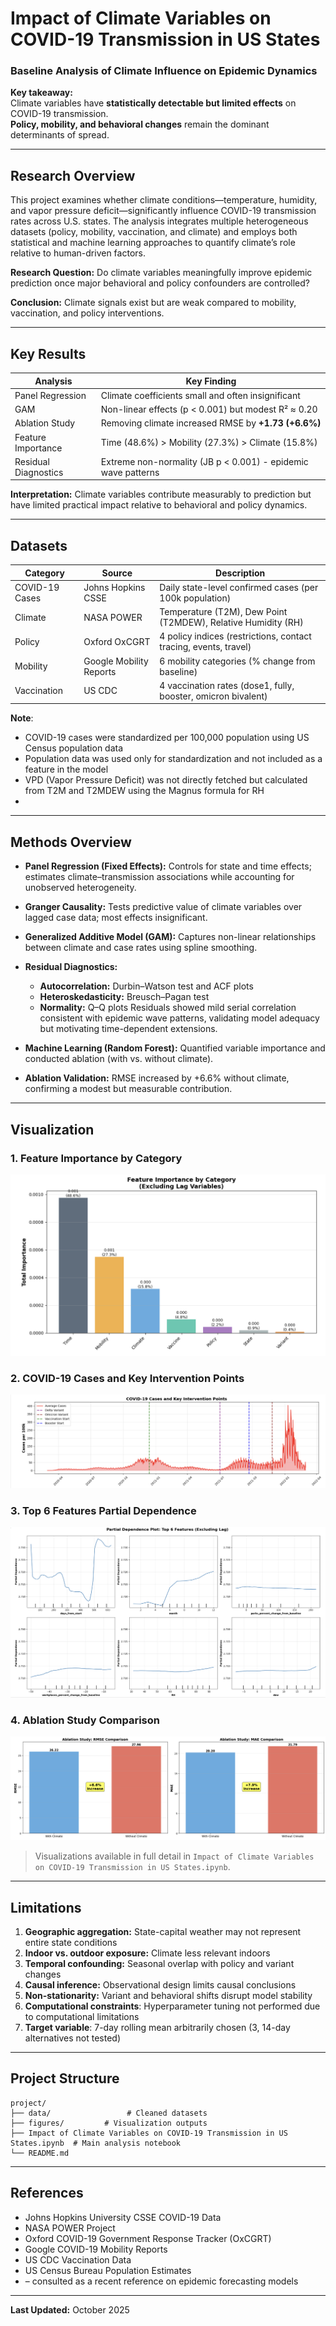 
# Impact of Climate Variables on COVID-19 Transmission in US States  
### Baseline Analysis of Climate Influence on Epidemic Dynamics

**Key takeaway:**  
Climate variables have **statistically detectable but limited effects** on COVID-19 transmission.  
**Policy, mobility, and behavioral changes** remain the dominant determinants of spread.

---

## Research Overview

This project examines whether climate conditions—temperature, humidity, and vapor pressure deficit—significantly influence COVID-19 transmission rates across U.S. states.
The analysis integrates multiple heterogeneous datasets (policy, mobility, vaccination, and climate) and employs both statistical and machine learning approaches to quantify climate’s role relative to human-driven factors.

**Research Question:**
Do climate variables meaningfully improve epidemic prediction once major behavioral and policy confounders are controlled?

**Conclusion:**
Climate signals exist but are weak compared to mobility, vaccination, and policy interventions.

---

## Key Results

| Analysis           | Key Finding                                          |
| ------------------ | ---------------------------------------------------- |
| Panel Regression   | Climate coefficients small and often insignificant   |
| GAM                | Non-linear effects (p < 0.001) but modest R² ≈ 0.20  |
| Ablation Study     | Removing climate increased RMSE by **+1.73 (+6.6%)** |
| Feature Importance | Time (48.6%) > Mobility (27.3%) > Climate (15.8%)    |
| Residual Diagnostics | Extreme non-normality (JB p < 0.001) - epidemic wave patterns |

**Interpretation:**
Climate variables contribute measurably to prediction but have limited practical impact relative to behavioral and policy dynamics.

---

## Datasets

| Category | Source | Description |
|----------|--------|-------------|
| COVID-19 Cases | Johns Hopkins CSSE | Daily state-level confirmed cases (per 100k population) |
| Climate | NASA POWER | Temperature (T2M), Dew Point (T2MDEW), Relative Humidity (RH) |
| Policy | Oxford OxCGRT | 4 policy indices (restrictions, contact tracing, events, travel) |
| Mobility | Google Mobility Reports | 6 mobility categories (% change from baseline) |
| Vaccination | US CDC | 4 vaccination rates (dose1, fully, booster, omicron bivalent) |

**Note**: 
- COVID-19 cases were standardized per 100,000 population using US Census population data
- Population data was used only for standardization and not included as a feature in the model
- VPD (Vapor Pressure Deficit) was not directly fetched but calculated from T2M and T2MDEW using the Magnus formula for RH
- 
---

## Methods Overview

* **Panel Regression (Fixed Effects):**
  Controls for state and time effects; estimates climate–transmission associations while accounting for unobserved heterogeneity.
* **Granger Causality:**
  Tests predictive value of climate variables over lagged case data; most effects insignificant.
* **Generalized Additive Model (GAM):**
  Captures non-linear relationships between climate and case rates using spline smoothing.
* **Residual Diagnostics:**

  * **Autocorrelation:** Durbin–Watson test and ACF plots
  * **Heteroskedasticity:** Breusch–Pagan test
  * **Normality:** Q–Q plots
    Residuals showed mild serial correlation consistent with epidemic wave patterns, validating model adequacy but motivating time-dependent extensions.
* **Machine Learning (Random Forest):**
  Quantified variable importance and conducted ablation (with vs. without climate).
* **Ablation Validation:**
  RMSE increased by +6.6% without climate, confirming a modest but measurable contribution.

---

## Visualization

### 1. Feature Importance by Category
![Feature Importance by Category](figures/Feature%20Importance%20by%20Category.png)

### 2. COVID-19 Cases and Key Intervention Points
![COVID-19 Cases and Key Intervention Points](figures/COVID-19%20Cases%20and%20Key%20Intervention%20Points.png)

### 3. Top 6 Features Partial Dependence
![Top 6 Features PDP](figures/Top%206%20Features%20PDP.png)

### 4. Ablation Study Comparison
![Ablation Study Comparison](figures/Ablation%20Study%20Comparison.png)


> Visualizations available in full detail in `Impact of Climate Variables on COVID-19 Transmission in US States.ipynb`.



---

## Limitations

1. **Geographic aggregation:** State-capital weather may not represent entire state conditions
2. **Indoor vs. outdoor exposure:** Climate less relevant indoors
3. **Temporal confounding:** Seasonal overlap with policy and variant changes
4. **Causal inference:** Observational design limits causal conclusions
5. **Non-stationarity:** Variant and behavioral shifts disrupt model stability
6. **Computational constraints**: Hyperparameter tuning not performed due to computational limitations
7. **Target variable**: 7-day rolling mean arbitrarily chosen (3, 14-day alternatives not tested)

---

## Project Structure

```
project/
├── data/                 # Cleaned datasets
├── figures/         # Visualization outputs
├── Impact of Climate Variables on COVID-19 Transmission in US States.ipynb  # Main analysis notebook
└── README.md
```

---

## References

* Johns Hopkins University CSSE COVID-19 Data
* NASA POWER Project
* Oxford COVID-19 Government Response Tracker (OxCGRT)
* Google COVID-19 Mobility Reports
* US CDC Vaccination Data
* US Census Bureau Population Estimates
* **<Forecasting Epidemic Spread with Recurrent Graph Gate Fusion Transformers>** – consulted as a recent reference on epidemic forecasting models

---

**Last Updated:** October 2025

